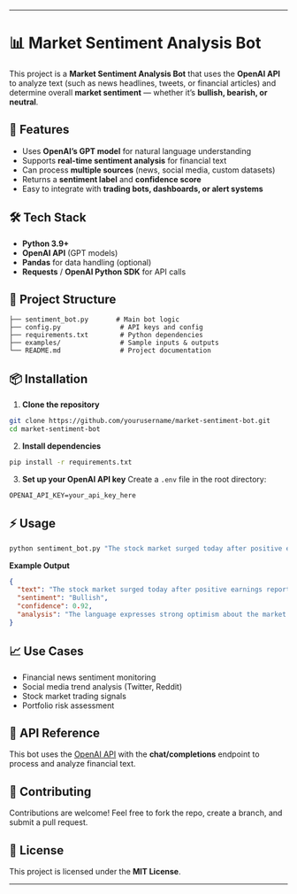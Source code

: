 

---

# 📊 Market Sentiment Analysis Bot

This project is a **Market Sentiment Analysis Bot** that uses the **OpenAI API** to analyze text (such as news headlines, tweets, or financial articles) and determine overall **market sentiment** — whether it’s **bullish, bearish, or neutral**.

## 🚀 Features

* Uses **OpenAI’s GPT model** for natural language understanding
* Supports **real-time sentiment analysis** for financial text
* Can process **multiple sources** (news, social media, custom datasets)
* Returns a **sentiment label** and **confidence score**
* Easy to integrate with **trading bots, dashboards, or alert systems**

## 🛠️ Tech Stack

* **Python 3.9+**
* **OpenAI API** (GPT models)
* **Pandas** for data handling (optional)
* **Requests** / **OpenAI Python SDK** for API calls

## 📂 Project Structure

```
├── sentiment_bot.py       # Main bot logic
├── config.py               # API keys and config
├── requirements.txt        # Python dependencies
├── examples/               # Sample inputs & outputs
└── README.md               # Project documentation
```

## 📦 Installation

1. **Clone the repository**

```bash
git clone https://github.com/yourusername/market-sentiment-bot.git
cd market-sentiment-bot
```

2. **Install dependencies**

```bash
pip install -r requirements.txt
```

3. **Set up your OpenAI API key**
   Create a `.env` file in the root directory:

```
OPENAI_API_KEY=your_api_key_here
```

## ⚡ Usage

```bash
python sentiment_bot.py "The stock market surged today after positive earnings reports."
```

**Example Output**

```json
{
  "text": "The stock market surged today after positive earnings reports.",
  "sentiment": "Bullish",
  "confidence": 0.92,
  "analysis": "The language expresses strong optimism about the market's upward trend."
}
```

## 📈 Use Cases

* Financial news sentiment monitoring
* Social media trend analysis (Twitter, Reddit)
* Stock market trading signals
* Portfolio risk assessment

## 🔑 API Reference

This bot uses the [OpenAI API](https://platform.openai.com/docs/) with the **chat/completions** endpoint to process and analyze financial text.

## 🤝 Contributing

Contributions are welcome! Feel free to fork the repo, create a branch, and submit a pull request.

## 📜 License

This project is licensed under the **MIT License**.

---
